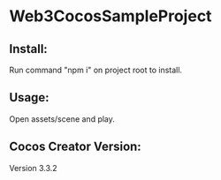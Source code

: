 # Web3CocosSampleProject

## Install:

Run command "npm i" on project root to install.

## Usage:

Open assets/scene and play.

## Cocos Creator Version:

Version 3.3.2
